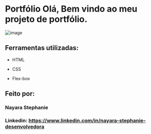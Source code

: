 # Portfólio Olá, Bem vindo ao meu projeto de portfólio.

![image](https://portifolio-hkr4p11sv-nayastephanies-projects.vercel.app/)

## Ferramentas utilizadas:

* HTML

* CSS

* Flex-box

## Feito por:

### Nayara Stephanie

### Linkedin: https://www.linkedin.com/in/nayara-stephanie-desenvolvedora
